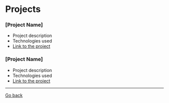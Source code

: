 # Projects

### [Project Name]
- Project description
- Technologies used
- [Link to the project](#)

### [Project Name]
- Project description
- Technologies used
- [Link to the project](#)

---

[Go back](../README.md)